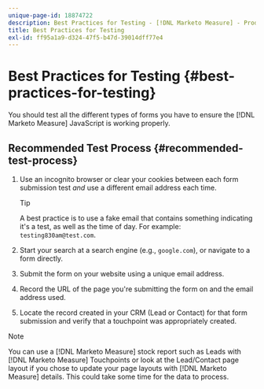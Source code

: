 ```yaml
---
unique-page-id: 18874722
description: Best Practices for Testing - [!DNL Marketo Measure] - Product Documentation
title: Best Practices for Testing
exl-id: ff95a1a9-d324-47f5-b47d-39014dff77e4
---
```

# Best Practices for Testing {#best-practices-for-testing}

You should test all the different types of forms you have to ensure the [!DNL Marketo Measure] JavaScript is working properly.

## Recommended Test Process {#recommended-test-process}

1. Use an incognito browser or clear your cookies between each form submission test _and_ use a different email address each time.

   >[!TIP]
   >
   >A best practice is to use a fake email that contains something indicating it's a test, as well as the time of day. For example: `testing830am@test.com`.

1. Start your search at a search engine (e.g., `google.com`), or navigate to a form directly.

1. Submit the form on your website using a unique email address.

1. Record the URL of the page you're submitting the form on and the email address used.

1. Locate the record created in your CRM (Lead or Contact) for that form submission and verify that a touchpoint was appropriately created.

>[!NOTE]
>
>You can use a [!DNL Marketo Measure] stock report such as Leads with [!DNL Marketo Measure] Touchpoints or look at the Lead/Contact page layout if you chose to update your page layouts with [!DNL Marketo Measure] details. This could take some time for the data to process.
